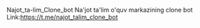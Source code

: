 Najot_ta-lim_Clone_bot
Na'jot ta'lim o'quv markazining clone bot
Link:https://t.me/najot_talim_clone_bot

